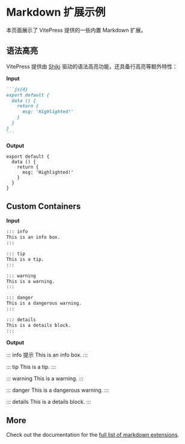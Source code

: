 # Markdown 扩展示例

本页面展示了 VitePress 提供的一些内置 Markdown 扩展。

## 语法高亮

VitePress 提供由 [Shiki](https://github.com/shikijs/shiki) 驱动的语法高亮功能，还具备行高亮等额外特性：

**Input**

````md
```js{4}
export default {
  data () {
    return {
      msg: 'Highlighted!'
    }
  }
}
```
````

**Output**

```js{4}
export default {
  data () {
    return {
      msg: 'Highlighted!'
    }
  }
}
```

## Custom Containers

**Input**

```md
::: info
This is an info box.
:::

::: tip
This is a tip.
:::

::: warning
This is a warning.
:::

::: danger
This is a dangerous warning.
:::

::: details
This is a details block.
:::
```

**Output**

::: info 提示
This is an info box.
:::

::: tip
This is a tip.
:::

::: warning
This is a warning.
:::

::: danger
This is a dangerous warning.
:::

::: details
This is a details block.
:::

## More

Check out the documentation for the [full list of markdown extensions](https://www.bilibili.com/).
